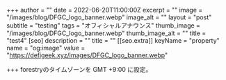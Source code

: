 +++
author = ""
date = 2022-06-20T11:00:00Z
excerpt = ""
image = "/images/blog/DFGC_logo_banner.webp"
image_alt = ""
layout = "post"
subtitle = "testing"
tags = "オフィシャルアナウンス"
thumb_image = "/images/blog/DFGC_logo_banner.webp"
thumb_image_alt = ""
title = "test4"
[seo]
description = ""
title = ""
[[seo.extra]]
keyName = "property"
name = "og:image"
value = "https://defigeek.xyz/images/DFGC_logo_banner.webp"

+++
forestryのタイムゾーンを GMT +9:00 に設定。